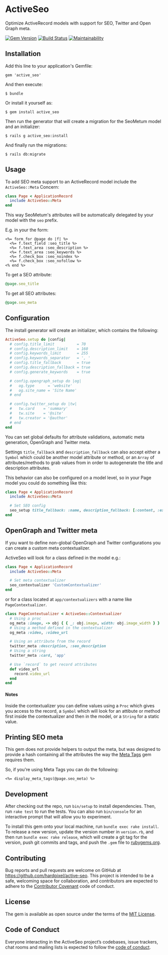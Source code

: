 # ActiveSeo

Optimize ActiveRecord models with support for SEO, Twitter and Open Graph meta.

[![Gem Version](https://badge.fury.io/rb/active_seo.svg)](https://badge.fury.io/rb/active_seo)
[![Build Status](https://travis-ci.org/hardpixel/active-seo.svg?branch=master)](https://travis-ci.org/hardpixel/active-seo)
[![Maintainability](https://api.codeclimate.com/v1/badges/4447eb1a073a93ace5b2/maintainability)](https://codeclimate.com/github/hardpixel/active-seo/maintainability)

## Installation

Add this line to your application's Gemfile:

```console
gem 'active_seo'
```

And then execute:

```console
$ bundle
```

Or install it yourself as:

```console
$ gem install active_seo
```

Then run the generator that will create a migration for the SeoMetum model and an initializer:

```console
$ rails g active_seo:install
```

And finally run the migrations:

```console
$ rails db:migrate
```

## Usage

To add SEO meta support to an ActiveRecord model include the `ActiveSeo::Meta` Concern:

```ruby
class Page < ApplicationRecord
  include ActiveSeo::Meta
end
```

This way SeoMetum's attributes will be automatically delegated by your model with the `seo` prefix.

E.g. in your the form:

```erb
<%= form_for @page do |f| %>
  <%= f.text_field :seo_title %>
  <%= f.text_area :seo_description %>
  <%= f.text_area :seo_keywords %>
  <%= f.check_box :seo_noindex %>
  <%= f.check_box :seo_nofollow %>
<% end %>
```

To get a SEO attribute:

```ruby
@page.seo_title
```

To get all SEO attributes:

```ruby
@page.seo_meta
```

## Configuration

The install generator will create an initializer, which contains the following:

```ruby
ActiveSeo.setup do |config|
  # config.title_limit          = 70
  # config.description_limit    = 160
  # config.keywords_limit       = 255
  # config.keywords_separator   = ', '
  # config.title_fallback       = true
  # config.description_fallback = true
  # config.generate_keywords    = true

  # config.opengraph_setup do |og|
  #   og.type      = 'website'
  #   og.site_name = 'Site Name'
  # end

  # config.twitter_setup do |tw|
  #   tw.card    = 'summary'
  #   tw.site    = '@site'
  #   tw.creator = '@author'
  # end
end
```

You can set global defaults for attribute validations, automatic meta generation, OpenGraph and Twitter meta.

Settings `title_fallback` and `description_fallback` can also accept either a `Symbol` which could be another model attribute or method, or an `Array` of attributes/methods to grab values from in order to autogenerate the title and description attributes.

This behavior can also be configured on a model level, so in your Page model you could do something like this:

```ruby
class Page < ApplicationRecord
  include ActiveSeo::Meta

  # Set SEO config
  seo_setup title_fallback: :name, description_fallback: [:content, :excerpt]
end
```

## OpenGraph and Twitter meta

If you want to define non-global OpenGraph and Twitter configurations you can create a custom meta contextualizer.

ActiveSeo will look for a class defined in the model e.g.:

```ruby
class Page < ApplicationRecord
  include ActiveSeo::Meta

  # Set meta contextualizer
  seo_contextualizer 'CustomContextualizer'
end
```

or for a class located at `app/contextualizers` with a name like `PageContextualizer`.

```ruby
class PageContextualizer < ActiveSeo::Contextualizer
  # Using a proc
  og_meta :image, -> obj { { _: obj.image, width: obj.image_width } }
  # Using a method defined in the contextualizer
  og_meta :video, :video_url

  # Using an attribute from the record
  twitter_meta :description, :seo_description
  # Using a string
  twitter_meta :card, 'app'

  # Use `record` to get record attributes
  def video_url
    record.video_url
  end
end
```

#### Notes

Inside the contextualizer you can define values using a `Proc` which gives you access to the record, a `Symbol` which will look for an attibute or method first inside the contextualizer and then in the model, or a `String` for a static value.

## Printing SEO meta

This gem does not provide helpers to output the meta, but was designed to provide a hash containing all the attributes the way the [Meta Tags](https://github.com/kpumuk/meta-tags) gem requires them.

So, if you're using Meta Tags you can do the following:

```erb
<%= display_meta_tags(@page.seo_meta) %>
```

## Development

After checking out the repo, run `bin/setup` to install dependencies. Then, run `rake test` to run the tests. You can also run `bin/console` for an interactive prompt that will allow you to experiment.

To install this gem onto your local machine, run `bundle exec rake install`. To release a new version, update the version number in `version.rb`, and then run `bundle exec rake release`, which will create a git tag for the version, push git commits and tags, and push the `.gem` file to [rubygems.org](https://rubygems.org).

## Contributing

Bug reports and pull requests are welcome on GitHub at https://github.com/hardpixel/active-seo. This project is intended to be a safe, welcoming space for collaboration, and contributors are expected to adhere to the [Contributor Covenant](http://contributor-covenant.org) code of conduct.

## License

The gem is available as open source under the terms of the [MIT License](http://opensource.org/licenses/MIT).

## Code of Conduct

Everyone interacting in the ActiveSeo project’s codebases, issue trackers, chat rooms and mailing lists is expected to follow the [code of conduct](https://github.com/hardpixel/active-seo/blob/master/CODE_OF_CONDUCT.md).
